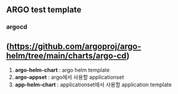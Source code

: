 ## ARGO test template

### argocd
(https://github.com/argoproj/argo-helm/tree/main/charts/argo-cd)
---

1. **argo-helm-chart** : argo helm template
2. **argo-appset** : argo에서 사용할 applicationset
3. **app-helm-chart** : applicationset에서 사용할 application template
